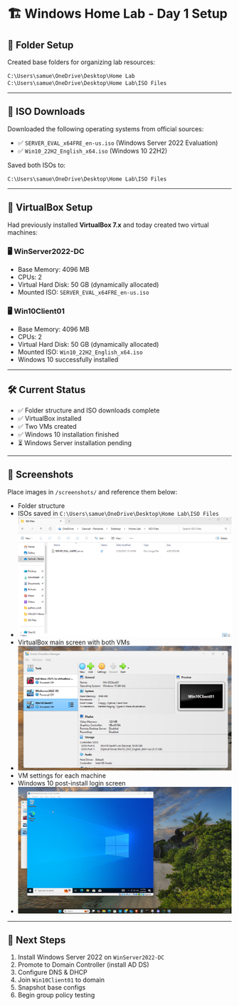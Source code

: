 # 🏗️ Windows Home Lab - Day 1 Setup

## 📁 Folder Setup
Created base folders for organizing lab resources:
```
C:\Users\samue\OneDrive\Desktop\Home Lab
C:\Users\samue\OneDrive\Desktop\Home Lab\ISO Files
```

---

## 💽 ISO Downloads
Downloaded the following operating systems from official sources:
- ✅ `SERVER_EVAL_x64FRE_en-us.iso` (Windows Server 2022 Evaluation)
- ✅ `Win10_22H2_English_x64.iso` (Windows 10 22H2)

Saved both ISOs to:
```
C:\Users\samue\OneDrive\Desktop\Home Lab\ISO Files
```

---

## 🧰 VirtualBox Setup
Had previously installed **VirtualBox 7.x** and today created two virtual machines:

### 🖥️ WinServer2022-DC
- Base Memory: 4096 MB
- CPUs: 2
- Virtual Hard Disk: 50 GB (dynamically allocated)
- Mounted ISO: `SERVER_EVAL_x64FRE_en-us.iso`

### 🖥️ Win10Client01
- Base Memory: 4096 MB
- CPUs: 2
- Virtual Hard Disk: 50 GB (dynamically allocated)
- Mounted ISO: `Win10_22H2_English_x64.iso`
- Windows 10 successfully installed

---

## 🛠️ Current Status
- ✅ Folder structure and ISO downloads complete
- ✅ VirtualBox installed
- ✅ Two VMs created
- ✅ Windows 10 installation finished
- ⏳ Windows Server installation pending

---

## 📸 Screenshots 
Place images in `/screenshots/` and reference them below:

- Folder structure
- ISOs saved in `C:\Users\samue\OneDrive\Desktop\Home Lab\ISO Files`
- ![VirtualBox VM List](https://github.com/S-McKenna/home-lab/blob/b94f3c7e9718e8a3ee7d893c3dcf248652dc5964/screenshots/Server%202022%20ISO%20Download%20Screenshot.png)
- VirtualBox main screen with both VMs
- ![VirtualBox VM List](https://github.com/S-McKenna/home-lab/blob/7de62051794ea9ca7dd97ce9f53a52d2c3b69c0d/screenshots/Virtual%20Box%20with%20all%20VMs.png)
- VM settings for each machine
- Windows 10 post-install login screen
- ![VirtualBox VM List](https://github.com/S-McKenna/home-lab/blob/b94f3c7e9718e8a3ee7d893c3dcf248652dc5964/screenshots/WIN10%20Installed%20on%20Virtual%20Box.png)

---

## 🧭 Next Steps
1. Install Windows Server 2022 on `WinServer2022-DC`
2. Promote to Domain Controller (install AD DS)
3. Configure DNS & DHCP
4. Join `Win10Client01` to domain
5. Snapshot base configs
6. Begin group policy testing

